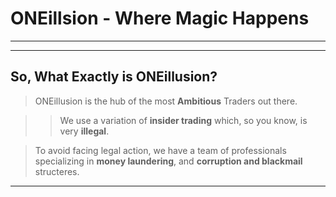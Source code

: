 # ONEillsion - Where Magic Happens
---

---

## So, What Exactly is **ONEillusion**?


> ONEillusion is the hub of the most **Ambitious** Traders out there.

>> We use a variation of **insider trading** which, so you know, is very **illegal**.

> To avoid facing legal action, we have a team of professionals specializing in **money laundering**, and **corruption and blackmail** structeres.

---

